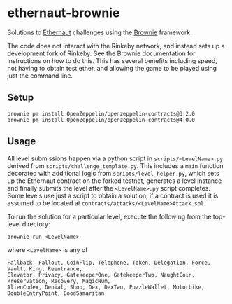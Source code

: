 # ethernaut-brownie
Solutions to [Ethernaut](https://ethernaut.openzeppelin.com/) challenges using the [Brownie](https://eth-brownie.readthedocs.io/en/stable/) framework. 

The code does not interact with the Rinkeby network, and instead sets up a development fork of Rinkeby. See the Brownie documentation for instructions on how to do this. This has several benefits including speed, not having to obtain test ether, and allowing the game to be played using just the command line.

## Setup
```
brownie pm install OpenZeppelin/openzeppelin-contracts@3.2.0
brownie pm install OpenZeppelin/openzeppelin-contracts@4.0.0
```

## Usage
All level submissions happen via a python script in `scripts/<LevelName>.py` derived from `scripts/challenge_template.py`. This includes a `main` function decorated with additional logic from `scripts/level_helper.py`, which sets up the Ethernaut contract on the forked testnet, generates a level instance and finally submits the level after the `<LevelName>.py` script completes. Some levels use just a script to obtain a solution, if a contract is used it is assumed to be located at `contracts/attacks/<LevelName>Attack.sol`.

To run the solution for a particular level, execute the following from the top-level directory:
```
brownie run <LevelName>
```
where `<LevelName>` is any of
```
Fallback, Fallout, CoinFlip, Telephone, Token, Delegation, Force, Vault, King, Reentrance, 
Elevator, Privacy, GatekeeperOne, GatekeeperTwo, NaughtCoin, Preservation, Recovery, MagicNum, 
AlienCodex, Denial, Shop, Dex, DexTwo, PuzzleWallet, Motorbike, DoubleEntryPoint, GoodSamaritan
```



